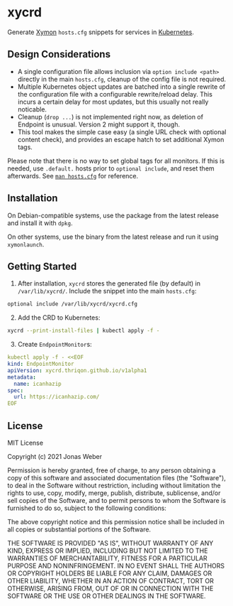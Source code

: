 # xycrd

Generate [Xymon][1] `hosts.cfg` snippets for services in [Kubernetes][2].

## Design Considerations

* A single configuration file allows inclusion via `option include <path>` directly in the main `hosts.cfg`, cleanup of the config file is not required.
* Multiple Kubernetes object updates are batched into a single rewrite of the configuration file with a configurable rewrite/reload delay. This incurs a certain delay for most updates, but this usually not really noticable.
* Cleanup (`drop ...`) is not implemented right now, as deletion of Endpoint is unusual. Version 2 might support it, though.
* This tool makes the simple case easy (a single URL check with optional content check), and provides an escape hatch to set additional Xymon tags.

Please note that there is no way to set global tags for all monitors. If this is needed, use `.default.` hosts prior to `optional include`, and reset them afterwards. See [`man hosts.cfg`][3] for reference.

## Installation

On Debian-compatible systems, use the package from the latest release and install it with `dpkg`.

On other systems, use the binary from the latest release and run it using `xymonlaunch`.

## Getting Started

1. After installation, `xycrd` stores the generated file (by default) in `/var/lib/xycrd/`. Include the snippet into the main `hosts.cfg`:  
```bash
optional include /var/lib/xycrd/xycrd.cfg
```
2. Add the CRD to Kubernetes:  
```bash
xycrd --print-install-files | kubectl apply -f -
```
3. Create `EndpointMonitor`s:
```yaml
kubectl apply -f - <<EOF
kind: EndpointMonitor
apiVersion: xycrd.thriqon.github.io/v1alpha1
metadata:
  name: icanhazip
spec:
  url: https://icanhazip.com/
EOF
```

## License

MIT License

Copyright (c) 2021 Jonas Weber

Permission is hereby granted, free of charge, to any person obtaining a copy
of this software and associated documentation files (the "Software"), to deal
in the Software without restriction, including without limitation the rights
to use, copy, modify, merge, publish, distribute, sublicense, and/or sell
copies of the Software, and to permit persons to whom the Software is
furnished to do so, subject to the following conditions:

The above copyright notice and this permission notice shall be included in all
copies or substantial portions of the Software.

THE SOFTWARE IS PROVIDED "AS IS", WITHOUT WARRANTY OF ANY KIND, EXPRESS OR
IMPLIED, INCLUDING BUT NOT LIMITED TO THE WARRANTIES OF MERCHANTABILITY,
FITNESS FOR A PARTICULAR PURPOSE AND NONINFRINGEMENT. IN NO EVENT SHALL THE
AUTHORS OR COPYRIGHT HOLDERS BE LIABLE FOR ANY CLAIM, DAMAGES OR OTHER
LIABILITY, WHETHER IN AN ACTION OF CONTRACT, TORT OR OTHERWISE, ARISING FROM,
OUT OF OR IN CONNECTION WITH THE SOFTWARE OR THE USE OR OTHER DEALINGS IN THE
SOFTWARE.

[1]: https://www.xymon.com/
[2]: https://kubernetes.io/
[3]: https://xymon.sourceforge.io/xymon/help/manpages/man5/hosts.cfg.5.html
